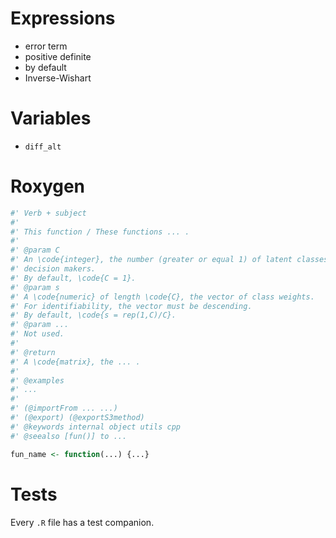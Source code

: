 # Expressions

- error term
- positive definite
- by default
- Inverse-Wishart

# Variables

- `diff_alt`

# Roxygen

```r
#' Verb + subject
#' 
#' This function / These functions ... .
#' 
#' @param C
#' An \code{integer}, the number (greater or equal 1) of latent classes of 
#' decision makers.
#' By default, \code{C = 1}.
#' @param s
#' A \code{numeric} of length \code{C}, the vector of class weights.
#' For identifiability, the vector must be descending.
#' By default, \code{s = rep(1,C)/C}.
#' @param ...
#' Not used.
#' 
#' @return
#' A \code{matrix}, the ... .
#' 
#' @examples
#' ...
#' 
#' (@importFrom ... ...)
#' (@export) (@exportS3method)
#' @keywords internal object utils cpp
#' @seealso [fun()] to ...

fun_name <- function(...) {...}
```

# Tests

Every `.R` file has a test companion.
